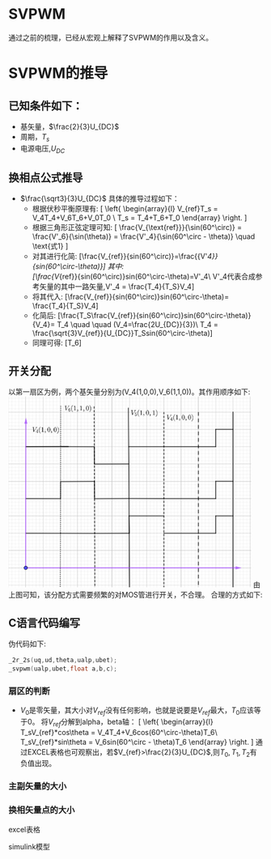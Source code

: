 # SVPWM
通过之前的梳理，已经从宏观上解释了SVPWM的作用以及含义。
# SVPWM的推导
## 已知条件如下：
- 基矢量，$\frac{2}{3}U_{DC}$
- 周期，$T_s$
- 电源电压,$U_{DC}$
## 换相点公式推导
- $\frac{\sqrt3}{3}U_{DC}$
具体的推导过程如下：
    - 根据伏秒平衡原理有:
    \[
    \left\{
    \begin{array}{l}
    V_{ref}T_s = V_4T_4+V_6T_6+V_0T_0 \\
    T_s = T_4+T_6+T_0
    \end{array}
    \right.
    \]
    - 根据三角形正弦定理可知:
    \[
    \frac{V_{\text{ref}}}{\sin(60^\circ)} = \frac{V'_6}{\sin(\theta)} = \frac{V'_4}{\sin(60^\circ - \theta)} \quad \text{式1}
    \]
    - 对其进行化简:
    \[\frac{V_{ref}}{sin(60^\circ)}=\frac{{V'_4}}{sin(60^\circ-\theta)}\]
    其中:     
    \[\frac{V_{ref}}{sin(60^\circ)}sin(60^\circ-\theta)=V'_4\\
    V'_4代表合成参考矢量的其中一路矢量,V'_4 = \frac{T_4}{T_S}V_4\]
    - 将其代入:
    \[\frac{V_{ref}}{sin(60^\circ)}sin(60^\circ-\theta)= \frac{T_4}{T_S}V_4\]
    - 化简后:
    \[\frac{T_S\frac{V_{ref}}{sin(60^\circ)}sin(60^\circ-\theta)}{V_4}= T_4 \quad \quad (V_4=\frac{2U_{DC}}{3})\\
    T_4 = \frac{\sqrt{3}V_{ref}}{U_{DC}}T_Ssin(60^\circ-\theta)\]
    - 同理可得:
    \[T_6\]
## 开关分配
以第一扇区为例，两个基矢量分别为\(V_4(1,0,0),V_6(1,1,0)\)。其作用顺序如下:
    <img src="./imags/SVPWM错误的分配方式.png" alt="SVPWM错误的分配方式" width="480">
由上图可知，该分配方式需要频繁的对MOS管进行开关，不合理。
合理的方式如下:



## C语言代码编写
伪代码如下:
```C
_2r_2s(uq,ud,theta,ualp,ubet);
_svpwm(ualp,ubet,float a,b,c);
```
### 扇区的判断

- $V_0$是零矢量，其大小对$V_{ref}$没有任何影响，也就是说要是$V_{ref}$最大，$T_0$应该等于0。
将$V_{ref}$分解到alpha，beta轴：
\[
\left\{
\begin{array}{l}
T_sV_{ref}*cos\theta = V_4T_4+V_6cos(60^\circ-\theta)T_6\\
T_sV_{ref}*sin\theta = V_6sin(60^\circ - \theta)T_6
\end{array}
\right.
\]
通过EXCEL表格也可观察出，若$V_{ref}>\frac{2}{3}U_{DC}$,则$T_0,T_1,T_2$有负值出现。
### 主副矢量的大小

### 换相矢量点的大小

excel表格

simulink模型

